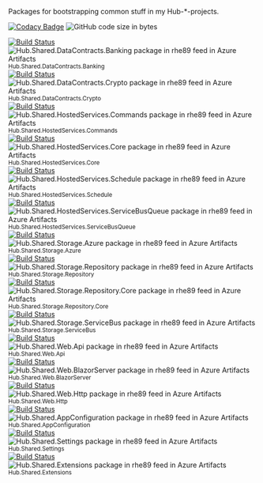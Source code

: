 Packages for bootstrapping common stuff in my Hub-*-projects. 

[![Codacy Badge](https://api.codacy.com/project/badge/Grade/6388b2253a6d47a496dd3ff16bfe7910)](https://app.codacy.com/gh/rhe89/hub-shared?utm_source=github.com&utm_medium=referral&utm_content=rhe89/hub-shared&utm_campaign=Badge_Grade_Settings)
![GitHub code size in bytes](https://img.shields.io/github/languages/code-size/rhe89/hub-shared)

[![Build Status](https://rhe89.visualstudio.com/Hub/_apis/build/status/Hub.Shared/Hub.Shared.DataContracts/Hub.Shared.DataContracts.Banking?branchName=main)](https://rhe89.visualstudio.com/Hub/_build/latest?definitionId=74&branchName=main) 
![Hub.Shared.DataContracts.Banking package in rhe89 feed in Azure Artifacts](https://rhe89.feeds.visualstudio.com/_apis/public/Packaging/Feeds/a9ebd0d9-61ca-407b-bd4f-cf5e1f59a5c6/Packages/594121ec-05ae-4e88-855e-01057ed5b352/Badge) 
<sup>Hub.Shared.DataContracts.Banking</sup>  
[![Build Status](https://rhe89.visualstudio.com/Hub/_apis/build/status/Hub.Shared/Hub.Shared.DataContracts/Hub.Shared.DataContracts.Crypto?branchName=main)](https://rhe89.visualstudio.com/Hub/_build/latest?definitionId=73&branchName=main) 
![Hub.Shared.DataContracts.Crypto package in rhe89 feed in Azure Artifacts](https://rhe89.feeds.visualstudio.com/_apis/public/Packaging/Feeds/a9ebd0d9-61ca-407b-bd4f-cf5e1f59a5c6/Packages/8c0b00e2-ea17-40b2-bb3d-3d69f0502084/Badge) 
<sup>Hub.Shared.DataContracts.Crypto</sup>  
[![Build Status](https://rhe89.visualstudio.com/Hub/_apis/build/status/Hub.Shared/Hub.Shared.HostedServices/Hub.Shared.HostedServices.Commands?branchName=main)](https://rhe89.visualstudio.com/Hub/_build/latest?definitionId=63&branchName=main) 
![Hub.Shared.HostedServices.Commands package in rhe89 feed in Azure Artifacts](https://rhe89.feeds.visualstudio.com/_apis/public/Packaging/Feeds/a9ebd0d9-61ca-407b-bd4f-cf5e1f59a5c6/Packages/7a9f714f-ea67-40e9-9700-20499c68a8b6/Badge) 
<sup>Hub.Shared.HostedServices.Commands</sup>  
[![Build Status](https://rhe89.visualstudio.com/Hub/_apis/build/status/Hub.Shared/Hub.Shared.HostedServices/Hub.Shared.HostedServices.Core?branchName=main)](https://rhe89.visualstudio.com/Hub/_build/latest?definitionId=64&branchName=main) 
![Hub.Shared.HostedServices.Core package in rhe89 feed in Azure Artifacts](https://rhe89.feeds.visualstudio.com/_apis/public/Packaging/Feeds/a9ebd0d9-61ca-407b-bd4f-cf5e1f59a5c6/Packages/5c046895-6e15-445f-9d08-e7cd6dce1692/Badge) 
<sup>Hub.Shared.HostedServices.Core</sup>  
[![Build Status](https://rhe89.visualstudio.com/Hub/_apis/build/status/Hub.Shared/Hub.Shared.HostedServices/Hub.Shared.HostedServices.Schedule?branchName=main)](https://rhe89.visualstudio.com/Hub/_build/latest?definitionId=61&branchName=main) 
![Hub.Shared.HostedServices.Schedule package in rhe89 feed in Azure Artifacts](https://rhe89.feeds.visualstudio.com/_apis/public/Packaging/Feeds/a9ebd0d9-61ca-407b-bd4f-cf5e1f59a5c6/Packages/95195d37-c362-43f0-94fa-46b48d33341e/Badge) 
<sup>Hub.Shared.HostedServices.Schedule</sup>  
[![Build Status](https://rhe89.visualstudio.com/Hub/_apis/build/status/Hub.Shared/Hub.Shared.HostedServices/Hub.Shared.HostedServices.ServiceBusQueue?branchName=main)](https://rhe89.visualstudio.com/Hub/_build/latest?definitionId=62&branchName=main) 
![Hub.Shared.HostedServices.ServiceBusQueue package in rhe89 feed in Azure Artifacts](https://rhe89.feeds.visualstudio.com/_apis/public/Packaging/Feeds/a9ebd0d9-61ca-407b-bd4f-cf5e1f59a5c6/Packages/e1a610b4-17cc-4872-b8bb-bbcc026976b3/Badge) 
<sup>Hub.Shared.HostedServices.ServiceBusQueue</sup>  
[![Build Status](https://rhe89.visualstudio.com/Hub/_apis/build/status/Hub.Shared/Hub.Shared.Storage/Hub.Shared.Storage.Azure?branchName=main)](https://rhe89.visualstudio.com/Hub/_build/latest?definitionId=65&branchName=main) 
![Hub.Shared.Storage.Azure package in rhe89 feed in Azure Artifacts](https://rhe89.feeds.visualstudio.com/_apis/public/Packaging/Feeds/a9ebd0d9-61ca-407b-bd4f-cf5e1f59a5c6/Packages/594121ec-05ae-4e88-855e-01057ed5b352/Badge) 
<sup>Hub.Shared.Storage.Azure</sup>  
[![Build Status](https://rhe89.visualstudio.com/Hub/_apis/build/status/Hub.Shared/Hub.Shared.Storage/Hub.Shared.Storage.Repository?branchName=main)](https://rhe89.visualstudio.com/Hub/_build/latest?definitionId=67&branchName=main) 
![Hub.Shared.Storage.Repository package in rhe89 feed in Azure Artifacts](https://rhe89.feeds.visualstudio.com/_apis/public/Packaging/Feeds/a9ebd0d9-61ca-407b-bd4f-cf5e1f59a5c6/Packages/9b1b221f-3c9d-4300-9728-5902cf7d38e9/Badge) 
<sup>Hub.Shared.Storage.Repository</sup>  
[![Build Status](https://rhe89.visualstudio.com/Hub/_apis/build/status/Hub.Shared/Hub.Shared.Storage/Hub.Shared.Storage.Repository.Core?branchName=main)](https://rhe89.visualstudio.com/Hub/_build/latest?definitionId=66&branchName=main) 
![Hub.Shared.Storage.Repository.Core package in rhe89 feed in Azure Artifacts](https://rhe89.feeds.visualstudio.com/_apis/public/Packaging/Feeds/a9ebd0d9-61ca-407b-bd4f-cf5e1f59a5c6/Packages/d5441933-f87c-4fa9-96a6-4d6c00246c90/Badge) 
<sup>Hub.Shared.Storage.Repository.Core</sup>  
[![Build Status](https://rhe89.visualstudio.com/Hub/_apis/build/status/Hub.Shared/Hub.Shared.Storage/Hub.Shared.Storage.ServiceBus?branchName=main)](https://rhe89.visualstudio.com/Hub/_build/latest?definitionId=68&branchName=main) 
![Hub.Shared.Storage.ServiceBus package in rhe89 feed in Azure Artifacts](https://rhe89.feeds.visualstudio.com/_apis/public/Packaging/Feeds/a9ebd0d9-61ca-407b-bd4f-cf5e1f59a5c6/Packages/f7900379-dc4b-4ec2-b9d2-e7f3bb5e43a0/Badge) 
<sup>Hub.Shared.Storage.ServiceBus</sup>  
[![Build Status](https://rhe89.visualstudio.com/Hub/_apis/build/status/Hub.Shared/Hub.Shared.Web/Hub.Shared.Web.Api?branchName=main)](https://rhe89.visualstudio.com/Hub/_build/latest?definitionId=71&branchName=main) 
![Hub.Shared.Web.Api package in rhe89 feed in Azure Artifacts](https://rhe89.feeds.visualstudio.com/_apis/public/Packaging/Feeds/a9ebd0d9-61ca-407b-bd4f-cf5e1f59a5c6/Packages/0f6d25bb-0f33-4c50-b8d9-50f2e4a38041/Badge) 
<sup>Hub.Shared.Web.Api</sup>  
[![Build Status](https://rhe89.visualstudio.com/Hub/_apis/build/status/Hub.Shared/Hub.Shared.Web/Hub.Shared.Web.BlazorServer?branchName=main)](https://rhe89.visualstudio.com/Hub/_build/latest?definitionId=70&branchName=main) 
![Hub.Shared.Web.BlazorServer package in rhe89 feed in Azure Artifacts](https://rhe89.feeds.visualstudio.com/_apis/public/Packaging/Feeds/a9ebd0d9-61ca-407b-bd4f-cf5e1f59a5c6/Packages/2c0d7a19-59ee-4205-92ff-4d407c08a1f1/Badge) 
<sup>Hub.Shared.Web.BlazorServer</sup>  
[![Build Status](https://rhe89.visualstudio.com/Hub/_apis/build/status/Hub.Shared/Hub.Shared.Web/Hub.Shared.Web.Http?branchName=main)](https://rhe89.visualstudio.com/Hub/_build/latest?definitionId=69&branchName=main) 
![Hub.Shared.Web.Http package in rhe89 feed in Azure Artifacts](https://rhe89.feeds.visualstudio.com/_apis/public/Packaging/Feeds/a9ebd0d9-61ca-407b-bd4f-cf5e1f59a5c6/Packages/2627f716-4816-4231-9437-f007beee5a6f/Badge) 
<sup>Hub.Shared.Web.Http</sup>  
[![Build Status](https://rhe89.visualstudio.com/Hub/_apis/build/status/Hub.Shared/Hub.Shared.AppConfiguration?branchName=main)](https://rhe89.visualstudio.com/Hub/_build/latest?definitionId=80&branchName=main) 
![Hub.Shared.AppConfiguration package in rhe89 feed in Azure Artifacts](https://rhe89.feeds.visualstudio.com/_apis/public/Packaging/Feeds/a9ebd0d9-61ca-407b-bd4f-cf5e1f59a5c6/Packages/eaf8cb2f-27bb-439e-8368-6d18aa6e1cbf/Badge) 
<sup>Hub.Shared.AppConfiguration</sup>  
[![Build Status](https://rhe89.visualstudio.com/Hub/_apis/build/status/Hub.Shared/Hub.Shared.Settings?branchName=main)](https://rhe89.visualstudio.com/Hub/_build/latest?definitionId=60&branchName=main) 
![Hub.Shared.Settings package in rhe89 feed in Azure Artifacts](https://rhe89.feeds.visualstudio.com/_apis/public/Packaging/Feeds/a9ebd0d9-61ca-407b-bd4f-cf5e1f59a5c6/Packages/66eec607-6be2-4c39-a36a-062698487834/Badge) 
<sup>Hub.Shared.Settings</sup>  
[![Build Status](https://rhe89.visualstudio.com/Hub/_apis/build/status/Hub.Shared/Hub.Shared.Extensions?branchName=main)](https://rhe89.visualstudio.com/Hub/_build/latest?definitionId=58&branchName=main) 
![Hub.Shared.Extensions package in rhe89 feed in Azure Artifacts](https://rhe89.feeds.visualstudio.com/_apis/public/Packaging/Feeds/a9ebd0d9-61ca-407b-bd4f-cf5e1f59a5c6/Packages/afe9ede0-ae7c-4752-b033-173dc29df94a/Badge) 
<sup>Hub.Shared.Extensions</sup>  
